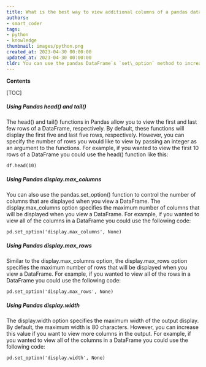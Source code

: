 ```yaml
---
title: What is the best way to view additional columns of a pandas dataframe?
authors:
- smart_coder
tags:
- python
- knowledge
thumbnail: images/python.png
created_at: 2023-04-30 00:00:00
updated_at: 2023-04-30 00:00:00
tldr: You can use the pandas DataFrame`s `set\_option` method to increase the number of columns displayed.
---
```


**Contents**

[TOC]

##### Using Pandas head() and tail()
The head() and tail() functions in Pandas allow you to view the first and last few rows of a DataFrame, respectively. By default, these functions will display the first five and last five rows, respectively. However, you can specify the number of rows you would like to view by passing an integer as an argument to the functions. For example, if you wanted to view the first 10 rows of a DataFrame you could use the head() function like this:

```
df.head(10)
```

##### Using Pandas display.max_columns
You can also use the pandas.set_option() function to control the number of columns that are displayed when you view a DataFrame. The display.max_columns option specifies the maximum number of columns that will be displayed when you view a DataFrame. For example, if you wanted to view all of the columns in a DataFrame you could use the following code:

```
pd.set_option('display.max_columns', None)
```

##### Using Pandas display.max_rows
Similar to the display.max_columns option, the display.max_rows option specifies the maximum number of rows that will be displayed when you view a DataFrame. For example, if you wanted to view all of the rows in a DataFrame you could use the following code:

```
pd.set_option('display.max_rows', None)
```

##### Using Pandas display.width
The display.width option specifies the maximum width of the output display. By default, the maximum width is 80 characters. However, you can increase this value if you want to view more columns in the output. For example, if you wanted to view all of the columns in a DataFrame you could use the following code:

```
pd.set_option('display.width', None)
```
